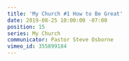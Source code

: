 ```yaml
---
title: 'My Church #1 How to Be Great'
date: 2019-08-25 10:00:00 -07:00
position: 15
series: My Church
communicator: Pastor Steve Osborne
vimeo_id: 355899184
---
```



